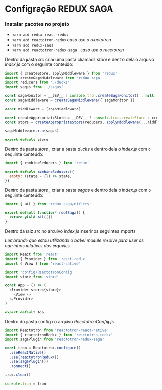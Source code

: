 # Configração REDUX SAGA

### Instalar pacotes no projeto

* `yarn add redux react-redux`
* `yarn add reactotron-redux` _caso use o reactotron_
* `yarn add redux-saga`
* `yarn add reactotron-redux-saga ` _caso use o reactotron_

Dentro da pasta _src_ criar uma pasta chamada _store_ e dentro dela o arquivo _index.js_ com o seguinte conteúdo:

```js
import { createStore, applyMiddleware } from 'redux'
import createSagaMiddleware from 'redux-saga'
import reducers from './ducks'
import sagas from './sagas'

const sagaMonitor = __DEV__ ? console.tron.createSagaMonitor() : null
const sagaMiddleware = createSagaMiddleware({ sagaMonitor })

const middleware = [sagaMiddleware]

const createAppropriateStore = __DEV__ ? console.tron.createStore : createStore
const store = createAppropriateStore(reducers, applyMiddleware(...middleware))

sagaMiddleware.run(sagas)

export default store

```

Dentro da pasta _store_ , criar a pasta _ducks_ e dentro dela o _index.js_ com o seguinte conteúdo:

```js
import { combineReducers } from 'redux'

export default combineReducers({
  empty: (state = {}) => state,
})

```

Dentro da pasta _store_ , criar a pasta _sagas_ e dentro dela o _index.js_ com o seguinte conteúdo:

```js
import { all } from 'redux-saga/effects'

export default function* rootSaga() {
  return yield all([])
}

```

Dentro da raiz _src_ no arquivo _index.js_ inserir os seguintes imports

_Lembrando que estou utilizando o babel module resolve para usar os caminhos relativos dos arquvios_

```js
import React from 'react'
import { Provider } from 'react-redux'
import { View } from 'react-native'

import 'config/ReactotronConfig'
import store from 'store'

const App = () => (
  <Provider store={store}>
    <View />
  </Provider>
)

export default App

```

Dentro do pasta config no arquivo _ReactotronConfig.js_

```js
import Reactotron from 'reactotron-react-native'
import { reactotronRedux } from 'reactotron-redux'
import sagaPlugin from 'reactotron-redux-saga'

const tron = Reactotron.configure()
  .useReactNative()
  .use(reactotronRedux())
  .use(sagaPlugin())
  .connect()

tron.clear()

console.tron = tron

```